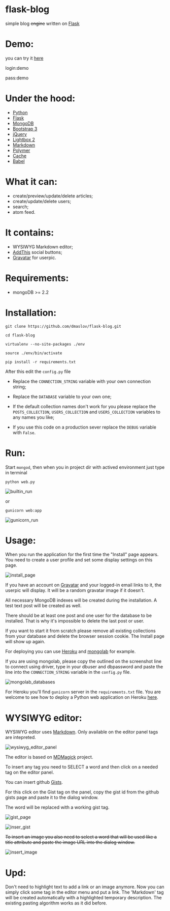 # flask-blog

simple blog ~~engine~~ written on [Flask](http://flask.pocoo.org/)

# Demo:
you can try it [here](http://flask-blog-demo.herokuapp.com/)

login:demo

pass:demo

# Under the hood:
- [Python](http://python.org/)
- [Flask](http://flask.pocoo.org/)
- [MongoDB](http://www.mongodb.org/)
- [Bootstrap 3](http://getbootstrap.com/)
- [jQuery](http://jquery.com)
- [Lightbox 2](https://github.com/lokesh/lightbox2)
- [Markdown](http://daringfireball.net/projects/markdown/syntax)
- [Polymer](http://www.polymer-project.org)
- [Cache](https://pythonhosted.org/Flask-Cache/)
- [Babel](https://pythonhosted.org/Flask-Babel/)


# What it can:
- create/preview/update/delete articles;
- create/update/delete users;
- search;
- atom feed.

# It contains:
- WYSIWYG Markdown editor;
- [AddThis](http://www.addthis.com/) social buttons;
- [Gravatar](http://gravatar.com) for userpic.


# Requirements:
- mongoDB >= 2.2


# Installation:
`git clone https://github.com/dmaslov/flask-blog.git`

`cd flask-blog`

`virtualenv --no-site-packages ./env`

`source ./env/bin/activate`

`pip install -r requirements.txt`


After this edit the `config.py` file

- Replace the `CONNECTION_STRING` variable with your own connection string;

- Replace the `DATABASE` variable to your own one;

- If the default collection names don't work for you please replace the `POSTS_COLLECTION`, `USERS_COLLECTION` and `USERS_COLLECTION` variables to any names you like;

- If you use this code on a production sever replace the `DEBUG` variable with `False`.

# Run:
Start `mongod`, then when you in project dir with actived environment just type in terminal

`python web.py`

![builtin_run](http://i.imgur.com/dkEL5aS.png?2)

or

`gunicorn web:app`

![gunicorn_run](http://i.imgur.com/rCp0g25.png?2)

# Usage:
When you run the application for the first time the "Install" page appears. You need to create a user profile and set some display settings on this page.

![install_page](http://i.imgur.com/gkWI10v.png)

If you have an account on [Gravatar](http://gravatar.com) and your logged-in email links to it, the userpic will display. It will be a random gravatar image if it doesn't.

All necessary MongoDB indexes will be created during the installation. A test text post will be created as well.

There should be at least one post and one user for the database to be installed. That is why it's impossible to delete the last post or user.

If you want to start it from scratch please remove all existing collections from your database and delete the browser session cookie. The Install page will show up again.

For deploying you can use [Heroku](http://heroku.com) and [mongolab](http://mongolab.com) for example.

If you are using mongolab, please copy the outlined on the screenshot line to connect using driver, type in your dbuser and dbpassword and paste the line into the `CONNECTION_STRING` variable in the `config.py` file.

![mongolab_databases](http://i.imgur.com/VcoTh16.png)


For Heroku you'll find `gunicorn` server in the `requirements.txt` file. You are welcome to see how to deploy a Python web application on Heroku [here](https://devcenter.heroku.com/categories/python).


# WYSIWYG editor:
WYSIWYG editor uses [Markdown](http://daringfireball.net/projects/markdown/syntax). Only available on the editor panel tags are intepreted.

![wysiwyg_editor_panel](http://i.imgur.com/D6aFuLT.png)

The editor is based on [MDMagick](https://github.com/fguillen/MDMagick) project.

To insert any tag you need to SELECT a word and then click on a needed tag on the editor panel.

You can insert github [Gists](https://gist.github.com/).

For this click on the Gist tag on the panel, copy the gist id from the github gists page and paste it to the dialog window.

The word will be replaced with a working gist tag.

![gist_page](http://i.imgur.com/1hQKsaX.png)

![inser_gist](http://i.imgur.com/x5Yb9es.png)

~~To insert an image you also need to select a word that will be used like a title attribute and paste the image URL into the dialog window.~~

![insert_image](http://i.imgur.com/suxPgI0.png)


# Upd:
Don't need to highlight text to add a link or an image anymore. Now you can simply click some tag in the editor menu and put a link. The 'Markdown' tag will be created automatically with a highlighted temporary description. The existing pasting algorithm works as it did before.
